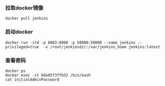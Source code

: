 ### 拉取docker镜像
```
docker pull jenkins
```

### 启动docker
```
docker run -itd -p 8083:8080 -p 50000:50000 --name jenkins --privileged=true  -v /root/jenkinsdir:/var/jenkins_home jenkins:latest
```

### 查看密码
```
docker ps 
docker exec -it 66e05f3ffb52 /bin/bash
cat initialAdminPassword
```
